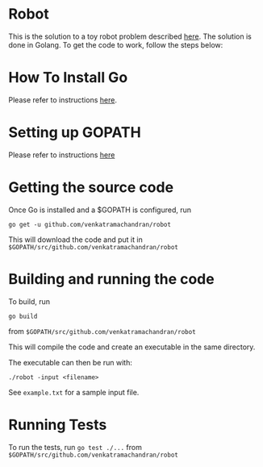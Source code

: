 Robot
============
This is the solution to a toy robot problem described [here](Problem.MD).
The solution is done in Golang. To get the code to work, follow the steps below:

# How To Install Go
Please refer to instructions [here](https://golang.org/doc/install#install).

# Setting up GOPATH
Please refer to instructions [here](https://golang.org/doc/code.html#GOPATH)

# Getting the source code
Once Go is installed and a $GOPATH is configured, run 
```
go get -u github.com/venkatramachandran/robot
```
This will download the code and put it in `$GOPATH/src/github.com/venkatramachandran/robot`

# Building and running the code
To build, run
```
go build
```
from `$GOPATH/src/github.com/venkatramachandran/robot`

This will compile the code and create an executable in the same directory.

The executable can then be run with:
```
./robot -input <filename>
```
See `example.txt` for a sample input file.

# Running Tests
To run the tests, run
```go test ./...```
from `$GOPATH/src/github.com/venkatramachandran/robot`
